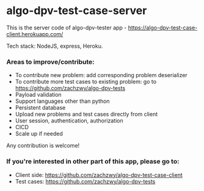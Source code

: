 # algo-dpv-test-case-server

This is the server code of algo-dpv-tester app - https://algo-dpv-test-case-client.herokuapp.com/

Tech stack: NodeJS, express, Heroku.

### Areas to improve/contribute:

- To contribute new problem: add corresponding problem deserializer
- To contribute more test cases to existing problem: go to https://github.com/zachzwy/algo-dpv-tests
- Payload validation
- Support languages other than python
- Persistent database
- Upload new problems and test cases directly from client
- User session, authentication, authorization
- CICD
- Scale up if needed

Any contribution is welcome!

### If you're interested in other part of this app, please go to:

- Client side: https://github.com/zachzwy/algo-dpv-test-case-client
- Test cases: https://github.com/zachzwy/algo-dpv-tests
